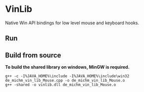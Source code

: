 # VinLib

Native Win API bindings for low level mouse and keyboard hooks.

## Run 

## Build from source
**To build the shared library on windows, MinGW is required.**

```shell
g++ -c -I%JAVA_HOME%\include -I%JAVA_HOME%\include\win32 de_michm_vin_lib_Mouse.cpp -o de_michm_vin_lib_Mouse.o
g++ -shared -o vinlib.dll de_michm_vin_lib_Mouse.o
```